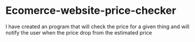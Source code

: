 # Ecomerce-website-price-checker
I have created an program that will check the price for a given thing and will notify the user when the price drop from the estimated price
